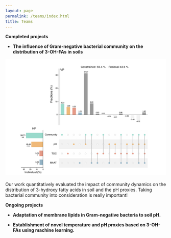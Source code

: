 ```yaml
---
layout: page
permalink: /teams/index.html
title: Teams
---
```

**Completed projects**
<br>
- **The influence of Gram-negative bacterial community on the distribution of 3-OH-FAs in soils** <br>
 <div>
<img src="/images/pro/qu.jpg">
</div>
<br>
Our work quantitatively evaluated the impact of community dynamics on the distribution of 3-hydroxy fatty acids in soil and the pH proxies. Taking bacterial community into consideration is really important!
<br>

**Ongoing projects**
<br>
- **Adaptation of membrane lipids in Gram-negative bacteria to soil pH.**

- **Establishment of novel temperature and pH proxies based on 3-OH-FAs using machine learning.** 